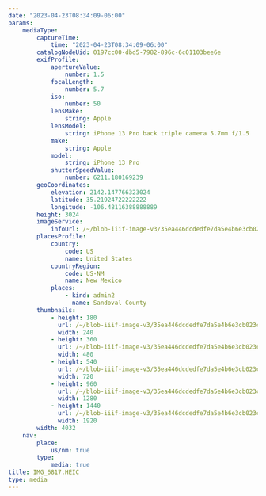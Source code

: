 ```yaml
---
date: "2023-04-23T08:34:09-06:00"
params:
    mediaType:
        captureTime:
            time: "2023-04-23T08:34:09-06:00"
        catalogNodeUid: 0197cc00-dbd5-7982-896c-6c01103bee6e
        exifProfile:
            apertureValue:
                number: 1.5
            focalLength:
                number: 5.7
            iso:
                number: 50
            lensMake:
                string: Apple
            lensModel:
                string: iPhone 13 Pro back triple camera 5.7mm f/1.5
            make:
                string: Apple
            model:
                string: iPhone 13 Pro
            shutterSpeedValue:
                number: 6211.180169239
        geoCoordinates:
            elevation: 2142.147766323024
            latitude: 35.21924722222222
            longitude: -106.48116388888889
        height: 3024
        imageService:
            infoUrl: /~/blob-iiif-image-v3/35ea446dcdedfe7da5e4b6e3cb023c3d96bf13093bfa7b9c429069c51de7f579/info.json
        placesProfile:
            country:
                code: US
                name: United States
            countryRegion:
                code: US-NM
                name: New Mexico
            places:
                - kind: admin2
                  name: Sandoval County
        thumbnails:
            - height: 180
              url: /~/blob-iiif-image-v3/35ea446dcdedfe7da5e4b6e3cb023c3d96bf13093bfa7b9c429069c51de7f579/full/240%2C180/0/default.jpg
              width: 240
            - height: 360
              url: /~/blob-iiif-image-v3/35ea446dcdedfe7da5e4b6e3cb023c3d96bf13093bfa7b9c429069c51de7f579/full/480%2C360/0/default.jpg
              width: 480
            - height: 540
              url: /~/blob-iiif-image-v3/35ea446dcdedfe7da5e4b6e3cb023c3d96bf13093bfa7b9c429069c51de7f579/full/720%2C540/0/default.jpg
              width: 720
            - height: 960
              url: /~/blob-iiif-image-v3/35ea446dcdedfe7da5e4b6e3cb023c3d96bf13093bfa7b9c429069c51de7f579/full/1280%2C960/0/default.jpg
              width: 1280
            - height: 1440
              url: /~/blob-iiif-image-v3/35ea446dcdedfe7da5e4b6e3cb023c3d96bf13093bfa7b9c429069c51de7f579/full/1920%2C1440/0/default.jpg
              width: 1920
        width: 4032
    nav:
        place:
            us/nm: true
        type:
            media: true
title: IMG_6817.HEIC
type: media
---
```

